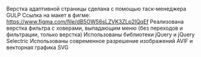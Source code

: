 Верстка адаптивной страницы сделана с помощью таcк-менеджера GULP
Ссылка на макет в фигме: https://www.figma.com/file/dB5OW56sLZVK3ZLp2lQqEf
Реализована верстка фильтра с ховерами, выпадающим меню (без переходов и фильтрации, только верстка)
Использованы библиотеки jQuery и jQuery Selectric
Использованы современное разрешение изображений AVIF и векторная графика SVG
